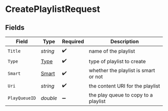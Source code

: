 # CreatePlaylistRequest


## Fields

| Field                                   | Type                                    | Required                                | Description                             |
| --------------------------------------- | --------------------------------------- | --------------------------------------- | --------------------------------------- |
| `Title`                                 | *string*                                | :heavy_check_mark:                      | name of the playlist                    |
| `Type`                                  | [Type](../../Models/Requests/Type.md)   | :heavy_check_mark:                      | type of playlist to create              |
| `Smart`                                 | [Smart](../../Models/Requests/Smart.md) | :heavy_check_mark:                      | whether the playlist is smart or not    |
| `Uri`                                   | *string*                                | :heavy_check_mark:                      | the content URI for the playlist        |
| `PlayQueueID`                           | *double*                                | :heavy_minus_sign:                      | the play queue to copy to a playlist    |